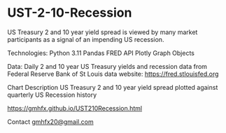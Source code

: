 # UST-2-10-Recession

US Treasury 2 and 10 year yield spread is viewed by many market participants as a signal of an impending US recession.


Technologies:
Python 3.11
Pandas
FRED API
Plotly Graph Objects

Data:
Daily 2 and 10 year US Treasury yields and recession data from Federal Reserve Bank of St Louis data website: https://fred.stlouisfed.org 

Chart Description
US Treasury 2 and 10 year yield spread plotted against quarterly US Recession history


https://gmhfx.github.io/UST210Recession.html


Contact
gmhfx20@gmail.com
